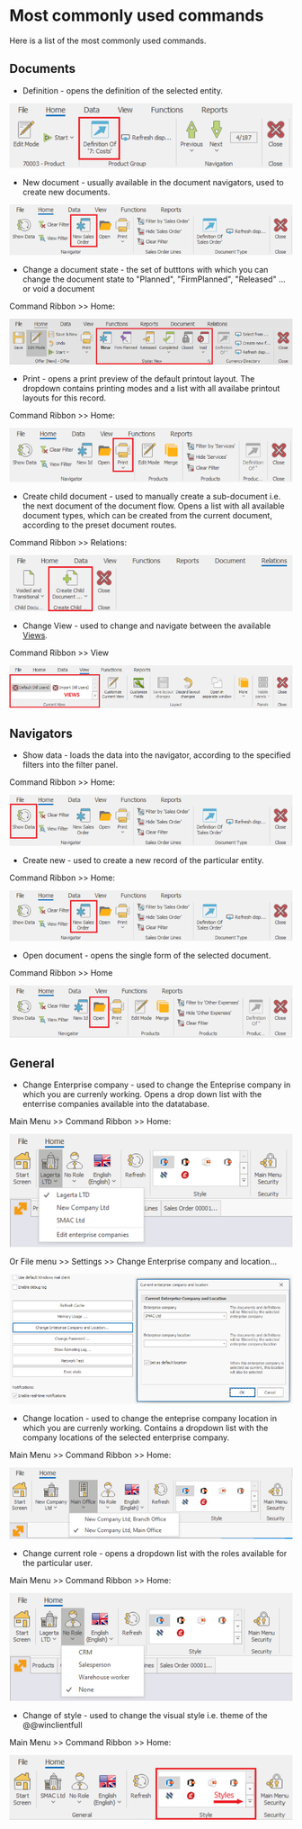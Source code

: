 # Most commonly used commands

Here is a list of the most commonly used commands.

## Documents  

- Definition - opens the definition of the selected entity.

![Definition](pictures/definition-of.png)
    
- New document - usually available in the document navigators, used to create new documents.

![New document](pictures/new-sales-order.png)

- Change a document state - the set of butttons with which you can change the document state to "Planned", "FirmPlanned", "Released" ... or void a document

Command Ribbon >> Home:

![Modify document](pictures/modify-document.png)
 
- Print - opens a print preview of the default printout layout. The dropdown contains printing modes and a list with all availabe printout layouts for this record.

Command Ribbon >> Home:

![Print](pictures/print.png)
 
- Create child document - used to manually create a sub-document i.e. the next document of the document flow. Opens a list with all available document types, which can be created from the current document, according to the preset document routes.

Command Ribbon >> Relations:

![Create child document](pictures/create-child.png)

- Change View - used to change and  navigate between the available [Views](workspace-customization/working-with-views.md).

Command Ribbon >> View

![Change view](pictures/views.png)

## Navigators

- Show data - loads the data into the navigator, according to the specified filters into the filter panel.

Command Ribbon >> Home:
 
![Show data](pictures/show-data.png)

- Create new - used to create a new record of the particular entity.

Command Ribbon >> Home:

![Create new sales order](pictures/new-sales-order.png)

- Open document - opens the single form of the selected document.

Command Ribbon >> Home

![Open document](pictures/open.png)

## General

- Change Enterprise company - used to change the Enteprise company in which you are currenly working. Opens a drop down list with the enterrise companies available into the datatabase.

Main Menu >> Command Ribbon >> Home:

![Change Enterprise company](pictures/change-company.png)

Or File menu >> Settings >> Change Enterprise company and location…

![Change Enterprise company from Settings](pictures/settings-change-company.png)
 
- Change location - used to change the enteprise company location in which you are currenly working. Contains a dropdown list with the company locations of the selected enterprise company.

Main Menu >> Command Ribbon >> Home:

![Change location](pictures/change-location.png)
 
- Change current role - opens a dropdown list with the roles available for the particular user.

Main Menu >> Command Ribbon >> Home: 

![Change Role](pictures/change-role.png)

- Change of style - used to change the visual style i.e. theme of the @@winclientfull

Main Menu >> Command Ribbon >> Home: 
 
![Change of style](pictures/style.png)
